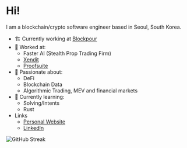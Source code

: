 # Hi!
 I am a blockchain/crypto software engineer based in Seoul, South Korea. 
- 🏗️ Currently working at [Blockpour](https://www.blockpour.com/)
- 💼 Worked at:
  - Faster AI (Stealth Prop Trading Firm)
  - [Xendit](https://www.xendit.co/en/)
  - [Proofsuite](https://github.com/proofsuite)
- 🔭 Passionate about:
  - DeFi
  - Blockchain Data
  - Algorithmic Trading, MEV and financial markets
- 🌱 Currently learning:
  - Solving/Intents
  - Rust
- Links
  - [Personal Website](https://www.davidvanisacker.com/)
  - [LinkedIn](https://www.linkedin.com/in/david-van-isacker/)

![GitHub Streak](https://github-readme-streak-stats.herokuapp.com/?user=dvisacker)
